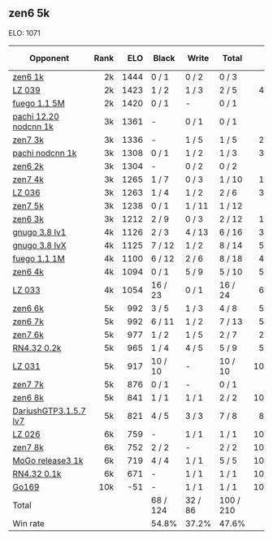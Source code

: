 ## zen6 5k ##

ELO: 1071

Opponent | Rank | ELO | Black | Write | Total | Win rate
---------|-----:|----:|-------|-------|-------|-------:
[zen6 1k](zen6%201k.md) | 2k | 1444 | 0 / 1 | 0 / 2 | 0 / 3 | 0.0%
[LZ 039](LZ%20039.md) | 2k | 1423 | 1 / 2 | 1 / 3 | 2 / 5 | 40.0%
[fuego 1.1 5M](fuego%201.1%205M.md) | 2k | 1420 | 0 / 1 | - | 0 / 1 | 0.0%
[pachi 12.20 nodcnn 1k](pachi%2012.20%20nodcnn%201k.md) | 3k | 1361 | - | 0 / 1 | 0 / 1 | 0.0%
[zen7 3k](zen7%203k.md) | 3k | 1336 | - | 1 / 5 | 1 / 5 | 20.0%
[pachi nodcnn 1k](pachi%20nodcnn%201k.md) | 3k | 1308 | 0 / 1 | 1 / 2 | 1 / 3 | 33.3%
[zen6 2k](zen6%202k.md) | 3k | 1304 | - | 0 / 2 | 0 / 2 | 0.0%
[zen7 4k](zen7%204k.md) | 3k | 1265 | 1 / 7 | 0 / 3 | 1 / 10 | 10.0%
[LZ 036](LZ%20036.md) | 3k | 1263 | 1 / 4 | 1 / 2 | 2 / 6 | 33.3%
[zen7 5k](zen7%205k.md) | 3k | 1238 | 0 / 1 | 1 / 11 | 1 / 12 | 8.3%
[zen6 3k](zen6%203k.md) | 3k | 1212 | 2 / 9 | 0 / 3 | 2 / 12 | 16.7%
[gnugo 3.8 lv1](gnugo%203.8%20lv1.md) | 4k | 1126 | 2 / 3 | 4 / 13 | 6 / 16 | 37.5%
[gnugo 3.8 lvX](gnugo%203.8%20lvX.md) | 4k | 1125 | 7 / 12 | 1 / 2 | 8 / 14 | 57.1%
[fuego 1.1 1M](fuego%201.1%201M.md) | 4k | 1100 | 6 / 12 | 2 / 6 | 8 / 18 | 44.4%
[zen6 4k](zen6%204k.md) | 4k | 1094 | 0 / 1 | 5 / 9 | 5 / 10 | 50.0%
[LZ 033](LZ%20033.md) | 4k | 1054 | 16 / 23 | 0 / 1 | 16 / 24 | 66.7%
[zen6 6k](zen6%206k.md) | 5k | 992 | 3 / 5 | 1 / 3 | 4 / 8 | 50.0%
[zen6 7k](zen6%207k.md) | 5k | 992 | 6 / 11 | 1 / 2 | 7 / 13 | 53.8%
[zen7 6k](zen7%206k.md) | 5k | 977 | 1 / 2 | 1 / 5 | 2 / 7 | 28.6%
[RN4.32 0.2k](RN4.32%200.2k.md) | 5k | 965 | 1 / 4 | 4 / 5 | 5 / 9 | 55.6%
[LZ 031](LZ%20031.md) | 5k | 917 | 10 / 10 | - | 10 / 10 | 100.0%
[zen7 7k](zen7%207k.md) | 5k | 876 | 0 / 1 | - | 0 / 1 | 0.0%
[zen6 8k](zen6%208k.md) | 5k | 841 | 1 / 1 | 1 / 1 | 2 / 2 | 100.0%
[DariushGTP3.1.5.7 lv7](DariushGTP3.1.5.7%20lv7.md) | 5k | 821 | 4 / 5 | 3 / 3 | 7 / 8 | 87.5%
[LZ 026](LZ%20026.md) | 6k | 759 | - | 1 / 1 | 1 / 1 | 100.0%
[zen7 8k](zen7%208k.md) | 6k | 752 | 2 / 2 | - | 2 / 2 | 100.0%
[MoGo release3 1k](MoGo%20release3%201k.md) | 6k | 719 | 4 / 4 | 1 / 1 | 5 / 5 | 100.0%
[RN4.32 0.1k](RN4.32%200.1k.md) | 6k | 671 | - | 1 / 1 | 1 / 1 | 100.0%
[Go169](Go169.md) | 10k | -51 | - | 1 / 1 | 1 / 1 | 100.0%
Total | | | 68 / 124 | 32 / 86 | 100 / 210 | 
Win rate| | | 54.8% | 37.2% | 47.6% | 
